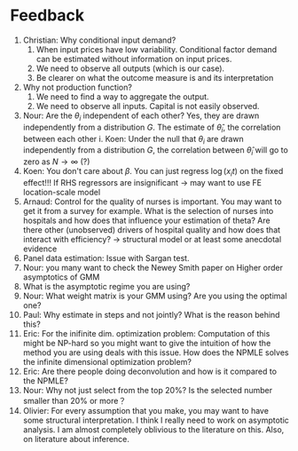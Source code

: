 
# Feedback
1. Christian: Why conditional input demand? 
   1. When input prices have low variability. Conditional factor demand can be estimated without information on input prices.
   2. We need to observe all outputs (which is our case).
   3. Be clearer on what the outcome measure is and its interpretation
2. Why not production function?
   1. We need to find a way to aggregate the output.  
   2. We need to observe all inputs. Capital is not easily observed.
3. Nour: Are the $\theta_i$ independent of each other? Yes, they are drawn independently from a distribution $G$. The estimate of $\hat{\theta}_i$, the correlation between each other i. Koen:  Under the null that $\theta_i$ are drawn independently from a distribution $G$, the correlation between $\hat{\theta}_i$ will go to zero as $N \to \infty$ (?)
4. Koen: You don't care about $\beta$. You can just regress $\log(x_it)$ on the fixed effect!!! If RHS regressors are insignificant -> may want to use FE location-scale model 
5. Arnaud: Control for the quality of nurses is important. You may want to get it from a survey for example. What is the selection of nurses into hospitals and how does that influence your estimation of theta? Are there other (unobserved) drivers of hospital quality and how does that interact with efficiency? -> structural model or at least some anecdotal evidence 
6. Panel data estimation: Issue with Sargan test.
7. Nour: you many want to check the Newey Smith paper on Higher order asymptotics of GMM
8. What is the asymptotic regime you are using? 
9.  Nour: What weight matrix is your GMM using? Are you using the optimal one? 
10. Paul: Why estimate in steps and not jointly? What is the reason behind this? 
11. Eric: For the inifinite dim. optimization problem: Computation of this might be NP-hard so you might want to give the intuition of how the method you are using deals with this issue. How does the NPMLE solves the infinite dimensional optimization problem?
12. Eric: Are there people doing deconvolution and how is it compared to the NPMLE?
13. Nour: Why not just select from the top 20%? Is the selected number smaller than 20% or more？
14. Olivier: For every assumption that you make, you may want to have some structural interpretation.
I think I really need to work on asymptotic analysis. I am almost completely oblivious to the literature on this. 
Also, on literature about inference.